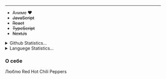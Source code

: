 
----------------------
- Аниме :heart:
- ~~JavaScript~~
- ~~React~~
- ~~TypeScript~~
- ~~NextJs~~


<details>
  <summary>
    Github Statistics...
  </summary>

  <p align = "center">
    <p> Coding Activity over Last 7 Days:</p>
    <img src="https://wakatime.com/share/@baeecb1a-d653-4f56-8f94-311f4c3da276/dc90c7a2-0483-4e05-abcf-f59a59ec42a8.svg" height="500px"/>
    <p> Coding Activity over Last 30 Days:</p>
    <img src="https://wakatime.com/share/@baeecb1a-d653-4f56-8f94-311f4c3da276/6beb3f52-3f3d-43e6-a9f7-ce5d5bcdd351.svg" height="500px"/>
    <p> Coding Activity over all time(Since installing wakatime):</p>
    <img  src="https://wakatime.com/share/@baeecb1a-d653-4f56-8f94-311f4c3da276/304bc0c5-8758-45ac-8b04-bd0636d70074.svg" height="500px"/>

  </p>
</details>

<details>
  <summary>
    Languege Statistics...
  </summary>

  <p align = "center">
    <img  src="https://wakatime.com/share/@baeecb1a-d653-4f56-8f94-311f4c3da276/e092f794-0c42-4156-be0b-686149ac7373.svg" height="500px"/>
  </p>
</details>




<h3>О себе</h3>
Люблю Red Hot Chili Peppers


